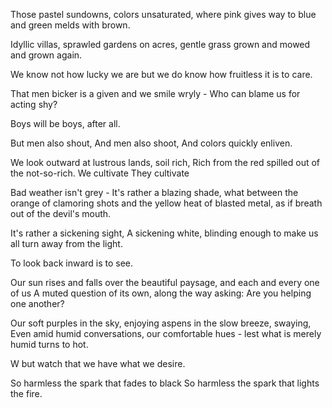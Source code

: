Those pastel sundowns, colors unsaturated,
where pink gives way to blue
and green melds with brown.

Idyllic villas, sprawled gardens on acres, 
gentle grass grown and mowed and grown again.

We know not how lucky we are but we do know
how fruitless it is to care.

That men bicker is a given
and we smile wryly -
Who can blame us for acting shy?

Boys will be boys, after all.

But men also shout,
And men also shoot,
And colors quickly enliven.

We look outward at lustrous lands, soil rich,
Rich from the red spilled out of the not-so-rich.
We cultivate
They cultivate 

Bad weather isn't grey -
It's rather a blazing shade, what between
the orange of clamoring shots and 
the yellow heat of blasted metal,
as if breath out of the devil's mouth.

It's rather a sickening sight,
A sickening white, blinding enough
to make us all turn away from the light.

To look back inward is to see.

Our sun rises and falls over the beautiful
paysage, and each and every one of us 
A muted question of its own, along the way asking:
Are you helping one another?

Our soft purples in the sky, enjoying
aspens in the slow breeze, swaying,
Even amid humid conversations, our comfortable hues -
lest what is merely humid turns to hot.

W
but watch that we have what we desire.

So harmless the spark that fades to black
So harmless the spark that lights the fire.

